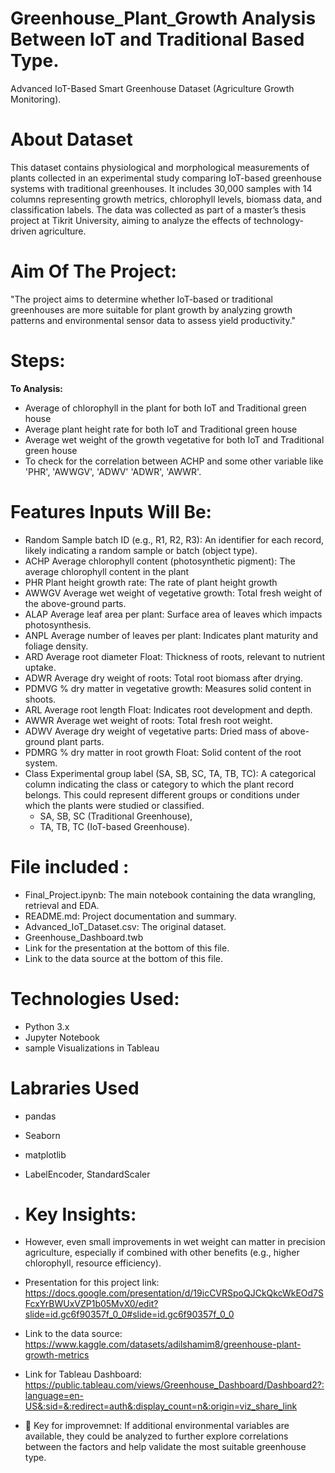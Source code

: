 # Greenhouse_Plant_Growth Analysis Between IoT and Traditional Based Type.
Advanced IoT-Based Smart Greenhouse Dataset (Agriculture Growth Monitoring).

# About Dataset
This dataset contains physiological and morphological measurements of plants collected in an experimental study comparing IoT-based greenhouse systems with traditional greenhouses. It includes 30,000 samples with 14 columns representing growth metrics, chlorophyll levels, biomass data, and classification labels. The data was collected as part of a master’s thesis project at Tikrit University, aiming to analyze the effects of technology-driven agriculture.

# Aim Of The Project:
"The project aims to determine whether IoT-based or traditional greenhouses are more suitable for plant growth by analyzing growth patterns and environmental sensor data to assess yield productivity."

# Steps:
 **To Analysis:**
 - Average of chlorophyll in the plant for both IoT and Traditional green house
 - Average plant height rate for both IoT and Traditional green house
 - Average wet weight of the growth vegetative for both IoT and Traditional green house
 - To check for the correlation between ACHP	and some other variable like 'PHR', 'AWWGV', 'ADWV' 'ADWR', 'AWWR'.  
 
   
# Features Inputs Will Be:
 - Random	Sample batch ID (e.g., R1, R2, R3):  An identifier for each record, likely indicating a random sample or batch (object type).
 - ACHP	Average chlorophyll content (photosynthetic pigment): The average chlorophyll content in the plant
 - PHR	Plant height growth rate: The rate of plant height growth
 - AWWGV	Average wet weight of vegetative growth: Total fresh weight of the above-ground parts.	
 - ALAP	Average leaf area per plant: Surface area of leaves which impacts photosynthesis.
 - ANPL	Average number of leaves per plant: Indicates plant maturity and foliage density.
 - ARD	Average root diameter	Float: Thickness of roots, relevant to nutrient uptake.
 - ADWR	Average dry weight of roots: Total root biomass after drying.
 - PDMVG	% dry matter in vegetative growth: Measures solid content in shoots.	
 - ARL	Average root length	Float: Indicates root development and depth.
 - AWWR	Average wet weight of roots: Total fresh root weight.
 - ADWV	Average dry weight of vegetative parts: Dried mass of above-ground plant parts.
 - PDMRG	% dry matter in root growth	Float: Solid content of the root system.
 - Class	Experimental group label (SA, SB, SC, TA, TB, TC): A categorical column indicating the class or category to which the plant record belongs.
   This could represent different groups or conditions under which the plants were studied or classified.
     - SA, SB, SC (Traditional Greenhouse),
     - TA, TB, TC (IoT-based Greenhouse).
  
# File included :

-  Final_Project.ipynb: The main notebook containing the data wrangling, retrieval and EDA.
-  README.md: Project documentation and summary.
-  Advanced_IoT_Dataset.csv: The original dataset.
-  Greenhouse_Dashboard.twb
-  Link for the presentation at the bottom of this file.
-  Link to the data source at the bottom of this file.
   
# Technologies Used:

 - Python 3.x
 - Jupyter Notebook
 - sample Visualizations in Tableau

# Labraries Used
 - pandas
 - Seaborn
 - matplotlib
 - LabelEncoder, StandardScaler



 - # Key Insights: 
 - However, even small improvements in wet weight can matter in precision agriculture, especially if combined with other benefits (e.g., higher chlorophyll, resource efficiency).
 - Presentation for this project link: https://docs.google.com/presentation/d/19icCVRSpoQJCkQkcWkEOd7SFcxYrBWUxVZP1b05MvX0/edit?slide=id.gc6f90357f_0_0#slide=id.gc6f90357f_0_0
 - Link to the data source: https://www.kaggle.com/datasets/adilshamim8/greenhouse-plant-growth-metrics
 - Link for Tableau Dashboard: https://public.tableau.com/views/Greenhouse_Dashboard/Dashboard2?:language=en-US&:sid=&:redirect=auth&:display_count=n&:origin=viz_share_link
 - 🔁 Key for improvemnet:
If additional environmental variables are available, they could be analyzed to further explore correlations between the factors and help validate the most suitable greenhouse type.


